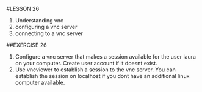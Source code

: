 #LESSON 26

1. Understanding vnc
2. configuring a vnc server
3. connecting to a vnc server

##EXERCISE 26

1. Configure a vnc server that makes a session available for the user laura on your computer. Create user account if it doesnt exist.
2. Use vncviewer to establish a session to the vnc server. You can establish the session on localhost if you dont have an additional linux computer available.